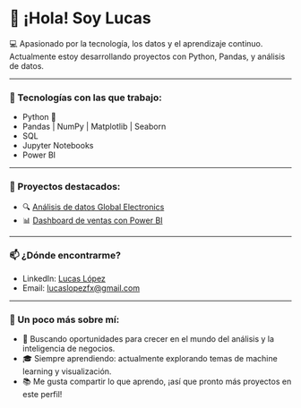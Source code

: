 # 👋 ¡Hola! Soy Lucas

💻 Apasionado por la tecnología, los datos y el aprendizaje continuo.  
Actualmente estoy desarrollando proyectos con Python, Pandas, y análisis de datos.

---

### 🚀 Tecnologías con las que trabajo:

- Python 🐍
- Pandas | NumPy | Matplotlib | Seaborn
- SQL
- Jupyter Notebooks
- Power BI

---

### 📂 Proyectos destacados:

- 🔍 [Análisis de datos Global Electronics](https://github.com/LucasLopezC/Analisis-Exploratorio)
- 📊 [Dashboard de ventas con Power BI](https://github.com/LucasLopezC/Analisis-Exploratorio/blob/main/Presentaci%C3%B3n%20Final%20PB.pbix)

---

### 📫 ¿Dónde encontrarme?

- LinkedIn: [Lucas López](www.linkedin.com/in/lucaslopezcoluchi)
- Email: [lucaslopezfx@gmail.com](lucaslopezfx@gmail.com)

---

### 🎯 Un poco más sobre mí:

- 🚀 Buscando oportunidades para crecer en el mundo del análisis y la inteligencia de negocios.
- 🎓 Siempre aprendiendo: actualmente explorando temas de machine learning y visualización.
- 📚 Me gusta compartir lo que aprendo, ¡así que pronto más proyectos en este perfil!

